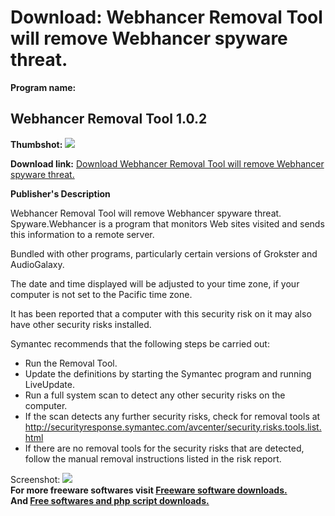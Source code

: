 # Download: Webhancer Removal Tool will remove Webhancer spyware threat.

**Program name:**

## Webhancer Removal Tool 1.0.2

  
**Thumbshot:** ![](http://www.freewarefiles.com/screenshot/webhancerremoval_md.gif)   
  
**Download link:** [Download Webhancer Removal Tool will remove Webhancer spyware threat.](http://freesoftwares.boysofts.com/Webhancer-Removal-Tool_program_14643.html)  
  


**Publisher's Description**  
  


Webhancer Removal Tool will remove Webhancer spyware threat. Spyware.Webhancer is a program that monitors Web sites visited and sends this information to a remote server. 

Bundled with other programs, particularly certain versions of Grokster and AudioGalaxy.

The date and time displayed will be adjusted to your time zone, if your computer is not set to the Pacific time zone.

It has been reported that a computer with this security risk on it may also have other security risks installed.

Symantec recommends that the following steps be carried out:

  * Run the Removal Tool. 
  * Update the definitions by starting the Symantec program and running LiveUpdate. 
  * Run a full system scan to detect any other security risks on the computer. 
  * If the scan detects any further security risks, check for removal tools at http://securityresponse.symantec.com/avcenter/security.risks.tools.list.html 
  * If there are no removal tools for the security risks that are detected, follow the manual removal instructions listed in the risk report. 

  
  
Screenshot: ![](http://www.freewarefiles.com/screenshot/webhancerremoval.gif)   
**For more freeware softwares visit [Freeware software downloads.](http://freesoftwares.boysofts.com/)**   
**And [Free softwares and php script downloads.](http://www.boysofts.com/)**
